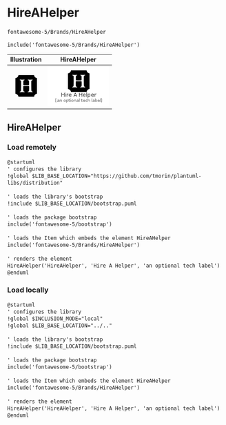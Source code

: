 # HireAHelper


```text
fontawesome-5/Brands/HireAHelper
```

```text
include('fontawesome-5/Brands/HireAHelper')
```



| Illustration | HireAHelper |
| :---: | :---: |
| ![illustration for Illustration](../../fontawesome-5/Brands/HireAHelper.png) | ![illustration for HireAHelper](../../fontawesome-5/Brands/HireAHelper.Local.png) |




## HireAHelper

### Load remotely
```plantuml
@startuml
' configures the library
!global $LIB_BASE_LOCATION="https://github.com/tmorin/plantuml-libs/distribution"

' loads the library's bootstrap
!include $LIB_BASE_LOCATION/bootstrap.puml

' loads the package bootstrap
include('fontawesome-5/bootstrap')

' loads the Item which embeds the element HireAHelper
include('fontawesome-5/Brands/HireAHelper')

' renders the element
HireAHelper('HireAHelper', 'Hire A Helper', 'an optional tech label')
@enduml
```

### Load locally
```plantuml
@startuml
' configures the library
!global $INCLUSION_MODE="local"
!global $LIB_BASE_LOCATION="../.."

' loads the library's bootstrap
!include $LIB_BASE_LOCATION/bootstrap.puml

' loads the package bootstrap
include('fontawesome-5/bootstrap')

' loads the Item which embeds the element HireAHelper
include('fontawesome-5/Brands/HireAHelper')

' renders the element
HireAHelper('HireAHelper', 'Hire A Helper', 'an optional tech label')
@enduml
```

